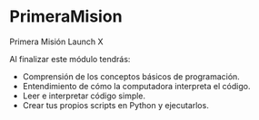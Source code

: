 # PrimeraMision
Primera Misión Launch X

Al finalizar este módulo tendrás:

* Comprensión de los conceptos básicos de programación.
* Entendimiento de cómo la computadora interpreta el código.
* Leer e interpretar código simple.
* Crear tus propios scripts en Python y ejecutarlos.
